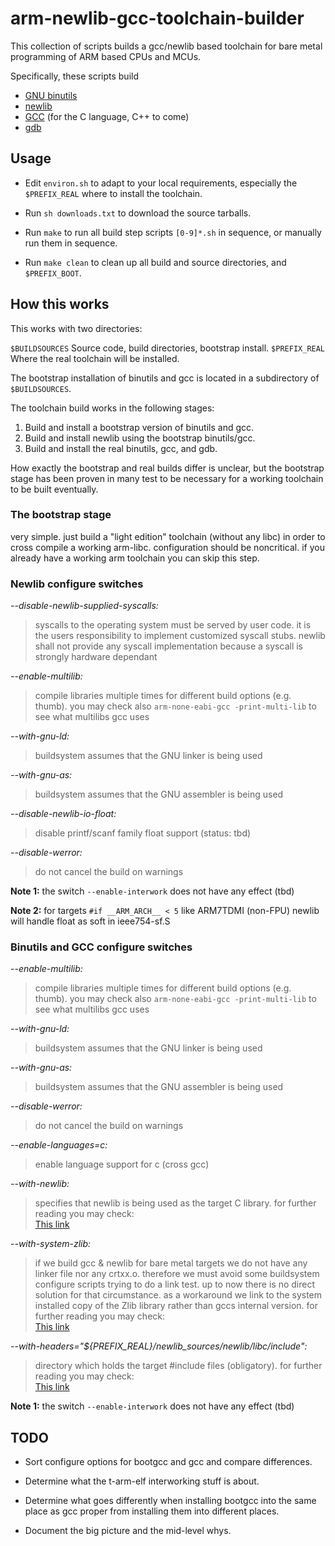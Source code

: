 # arm-newlib-gcc-toolchain-builder

This collection of scripts builds a gcc/newlib based toolchain for
bare metal programming of ARM based CPUs and MCUs.

Specifically, these scripts build

  * [GNU binutils][binutils]
  * [newlib][newlib]
  * [GCC][gcc] (for the C language, C++ to come)
  * [gdb][gdb]


[binutils]:  http://sources.redhat.com/binutils/
             "GNU binutils"
[gcc]:       http://gcc.gnu.org/
             "GNU Compiler Collection"
[gdb]:       http://gnu.org/software/gdb/
             "GNU debugger"
[newlib]:    http://sourceware.org/newlib/
             "newlib C library"


## Usage

  * Edit `environ.sh` to adapt to your local requirements, especially
    the `$PREFIX_REAL` where to install the toolchain.

  * Run `sh downloads.txt` to download the source tarballs.

  * Run `make` to run all build step scripts `[0-9]*.sh` in sequence,
    or manually run them in sequence.

  * Run `make clean` to clean up all build and source directories, and
    `$PREFIX_BOOT`.



## How this works

This works with two directories:

   `$BUILDSOURCES`  Source code, build directories, bootstrap install.
   `$PREFIX_REAL`   Where the real toolchain will be installed.

The bootstrap installation of binutils and gcc is located in a
subdirectory of `$BUILDSOURCES`.

The toolchain build works in the following stages:

   1. Build and install a bootstrap version of binutils and gcc.
   2. Build and install newlib using the bootstrap binutils/gcc.
   3. Build and install the real binutils, gcc, and gdb.

How exactly the bootstrap and real builds differ is unclear, but the
bootstrap stage has been proven in many test to be necessary for a
working toolchain to be built eventually.


### The bootstrap stage

very simple. just build a "light edition" toolchain (without any libc) in order to cross compile a working arm-libc.
configuration should be noncritical. if you already have a working arm toolchain you can skip this step.


### Newlib configure switches

_--disable-newlib-supplied-syscalls:_

>syscalls to the operating system must be served by user code.
it is the users responsibility to implement customized syscall stubs.
newlib shall not provide any syscall implementation because a syscall
is strongly hardware dependant

_--enable-multilib:_

>compile libraries multiple times for different build
options (e.g. thumb). you may check also `arm-none-eabi-gcc -print-multi-lib`
to see what multilibs gcc uses

_--with-gnu-ld:_

>buildsystem assumes that the GNU linker is being used

_--with-gnu-as:_

>buildsystem assumes that the GNU assembler is being used

_--disable-newlib-io-float:_

>disable printf/scanf family float support (status: tbd)

_--disable-werror:_

>do not cancel the build on warnings

__Note 1:__ the switch `--enable-interwork` does not have any effect (tbd)

__Note 2:__ for targets `#if __ARM_ARCH__ < 5` like ARM7TDMI (non-FPU) newlib will handle
float as soft in ieee754-sf.S


### Binutils and GCC configure switches

_--enable-multilib:_

>compile libraries multiple times for different build
options (e.g. thumb). you may check also `arm-none-eabi-gcc -print-multi-lib`
to see what multilibs gcc uses

_--with-gnu-ld:_

>buildsystem assumes that the GNU linker is being used

_--with-gnu-as:_

>buildsystem assumes that the GNU assembler is being used

_--disable-werror:_

>do not cancel the build on warnings

_--enable-languages=c:_

>enable language support for c (cross gcc)

_--with-newlib:_

>specifies that newlib is being used as the target C library. for further reading you may check:  
[This link](http://gcc.gnu.org/install/configure.html)

_--with-system-zlib:_

>if we build gcc & newlib for bare metal targets we do not have any linker file nor any crtxx.o.
therefore we must avoid some buildsystem configure scripts trying to do a link test.
up to now there is no direct solution for that circumstance. as a workaround we link to the
system installed copy of the Zlib library rather than gccs internal version.
for further reading you may check:   
[This link](http://gcc.gnu.org/ml/gcc/2008-03/msg00515.html)

_--with-headers="${PREFIX_REAL}/newlib_sources/newlib/libc/include":_

>directory which holds the target #include files (obligatory). for further reading you may check:  
[This link](http://gcc.gnu.org/install/configure.html)


__Note 1:__ the switch `--enable-interwork` does not have any effect (tbd)


## TODO

  * Sort configure options for bootgcc and gcc and compare
    differences.

  * Determine what the t-arm-elf interworking stuff is about.

  * Determine what goes differently when installing bootgcc into the
    same place as gcc proper from installing them into different
    places.

  * Document the big picture and the mid-level whys.
